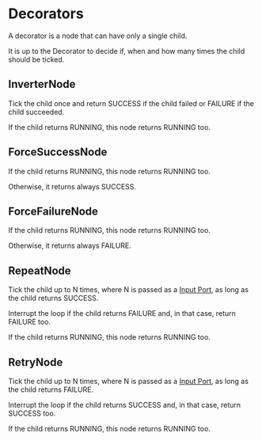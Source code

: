 # Decorators

A decorator is a node that can have only a single child.

It is up to the Decorator to decide if, when and how many times the child should be
ticked.

## InverterNode

Tick the child once and return SUCCESS if the child failed or FAILURE if
the child succeeded.

If the child returns RUNNING, this node returns RUNNING too.

## ForceSuccessNode

If the child returns RUNNING, this node returns RUNNING too. 

Otherwise, it returns always SUCCESS.

## ForceFailureNode

If the child returns RUNNING, this node returns RUNNING too. 

Otherwise, it returns always FAILURE.

## RepeatNode

Tick the child up to N times, where N is passed as a [Input Port](tutorial-basics/tutorial_02_basic_ports.md),
as long as the child returns SUCCESS.

Interrupt the loop if the child returns FAILURE and, in that case, return FAILURE too.

If the child returns RUNNING, this node returns RUNNING too.

## RetryNode

Tick the child up to N times, where N is passed as a [Input Port](tutorial-basics/tutorial_02_basic_ports.md),
as long as the child returns FAILURE.

Interrupt the loop if the child returns SUCCESS and, in that case, return SUCCESS too.

If the child returns RUNNING, this node returns RUNNING too.


